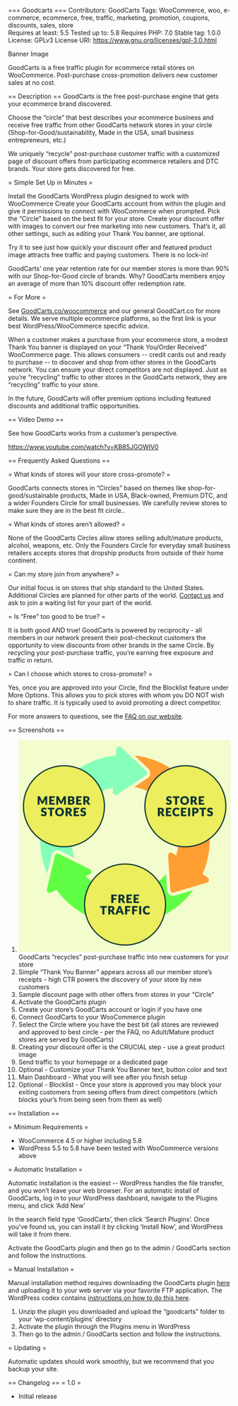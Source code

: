 === Goodcarts ===
Contributors: GoodCarts
Tags: WooCommerce, woo, e-commerce, ecommerce, free, traffic, marketing, promotion, coupons, discounts, sales, store  
Requires at least: 5.5
Tested up to: 5.8
Requires PHP: 7.0
Stable tag: 1.0.0
License: GPLv3
License URI: https://www.gnu.org/licenses/gpl-3.0.html

Banner Image

GoodCarts is a free traffic plugin for ecommerce retail stores on WooCommerce. Post-purchase cross-promotion delivers new customer sales at no cost.

== Description ==
GoodCarts is the free post-purchase engine that gets your ecommerce brand discovered.

Choose the “circle” that best describes your ecommerce business and receive free traffic from other GoodCarts network stores in your circle (Shop-for-Good/sustainability, Made in the USA, small business entrepreneurs, etc.) 

We uniquely “recycle” post-purchase customer traffic with a customized page of discount offers from participating ecommerce retailers and DTC brands. Your store gets discovered for free.

= Simple Set Up in Minutes =

Install the GoodCarts WordPress plugin designed to work with WooCommerce
Create your GoodCarts account from within the plugin and give it permissions to connect with WooCommerce when prompted.
Pick the “Circle” based on the best fit for your store.
Create your discount offer with images to convert our free marketing into new  customers. 
That’s it, all other settings, such as editing your Thank You banner, are optional. 

Try it to see just how quickly your discount offer and featured product image attracts free traffic and paying customers. There is no lock-in! 

GoodCarts’ one year retention rate for our member stores is more than 90% with our Shop-for-Good circle of brands. Why? GoodCarts members enjoy an average of more than 10% discount offer redemption rate. 



= For More = 

See [GoodCarts.co/woocommerce](https://GoodCarts.co/woocommerce) and our general GoodCart.co for more details. We serve multiple ecommerce platforms, so the first link is your best WordPress/WooCommerce specific advice.

When a customer makes a purchase from your ecommerce store, a modest Thank You banner is displayed on your “Thank You/Order Received” WooCommerce page. This allows consumers -- credit cards out and ready to purchase -- to discover and shop from other stores in the GoodCarts network. You can ensure your direct competitors are not displayed. Just as you’re “recycling” traffic to other stores in the GoodCarts network, they are “recycling” traffic to your store. 

In the future, GoodCarts will offer premium options including featured discounts and additional traffic opportunities. 


 
== Video Demo ==

See how GoodCarts works from a customer’s perspective.

https://www.youtube.com/watch?v=KB85JGOWIV0


== Frequently Asked Questions ==

= What kinds of stores will your store cross-promote? =

GoodCarts connects stores in “Circles” based on themes like shop-for-good/sustainable products, Made in USA, Black-owned, Premium DTC, and a wider Founders Circle for small businesses. We carefully review stores to make sure they are in the best fit circle..

= What kinds of stores aren’t allowed? =

None of the GoodCarts Circles allow stores selling adult/mature products, alcohol, weapons, etc. Only the Founders Circle for everyday small business retailers accepts stores that dropship products from outside of their home continent.

= Can my store join from anywhere? =

Our initial focus is on stores that ship standard to the United States. Additional Circles are planned for other parts of the world. [Contact us](https://goodcarts.co/contact) and ask to  join a waiting list for your part of the world.

= Is “Free” too good to be true? =

It is both good AND true! GoodCarts is powered by reciprocity - all members in our network present their post-checkout customers the opportunity to view discounts from other brands in the same Circle. By recycling your post-purchase traffic, you’re earning  free exposure and traffic in return. 

= Can I choose which stores to cross-promote? =

Yes, once you are approved into your Circle, find the Blocklist feature under More Options. This  allows you to pick stores with whom you DO NOT wish to share traffic. It is typically used to avoid promoting a direct competitor. 

For more answers to questions, see the [FAQ on our website](https://goodcarts.co/faq).

== Screenshots ==

1. ![GoodCarts recycles post-purchase traffic into new customers for your store](assets/screenshot-1.jpg)
GoodCarts “recycles” post-purchase traffic into new customers for your store 
2. Simple “Thank You Banner” appears across all our member store’s receipts - high CTR powers the discovery of your store by new customers
3. Sample discount page with other offers from stores in your “Circle” 
4. Activate the GoodCarts plugin
5. Create your store’s GoodCarts account or login if you have one
6. Connect GoodCarts to your WooCommerce plugin
7. Select the Circle where you have the best bit (all stores are reviewed and approved to best circle - per the FAQ, no Adult/Mature product stores are served by GoodCarts)
8. Creating your discount offer is the CRUCIAL step - use a great product image
9. Send traffic to your homepage or a dedicated page 
10. Optional - Customize your Thank You Banner text, button color and text
11. Main Dashboard - What you will see after you finish setup
12. Optional - Blocklist - Once your store is approved you may block your exiting customers from seeing offers from direct competitors (which blocks your’s from being seen from them as well)

== Installation ==

= Minimum Requirements =

* WooCommerce 4.5 or higher including 5.8
* WordPress 5.5 to 5.8 have been tested with WooCommerce versions above

= Automatic Installation =

Automatic installation is the easiest -- WordPress handles the file transfer, and you won’t leave your web browser. For an automatic install of GoodCarts, log in to your WordPress dashboard, navigate to the Plugins menu, and click ‘Add New’
 
In the search field type ‘GoodCarts’, then click ‘Search Plugins’. Once you've found us,  you can install it by clicking ‘Install Now’, and WordPress will take it from there.

Activate the GoodCarts plugin and then go to the admin / GoodCarts section and follow the instructions. 


= Manual Installation =

Manual installation method requires downloading the GoodCarts plugin [here](https://github.com/Warecorp/goodcarts-wp-plugin/archive/refs/heads/main.zip) and uploading it to your web server via your favorite FTP application. The WordPress codex contains [instructions on how to do this here](https://wordpress.org/support/article/managing-plugins/#manual-plugin-installation).

1. Unzip the plugin you downloaded and upload the “goodcarts” folder to your ‘wp-content/plugins’ directory
2. Activate the plugin through the Plugins menu in WordPress
3. Then go to the admin / GoodCarts section and follow the instructions.

= Updating =

Automatic updates should work smoothly, but we recommend that you backup your site.

== Changelog ==
= 1.0 =
* Initial release
